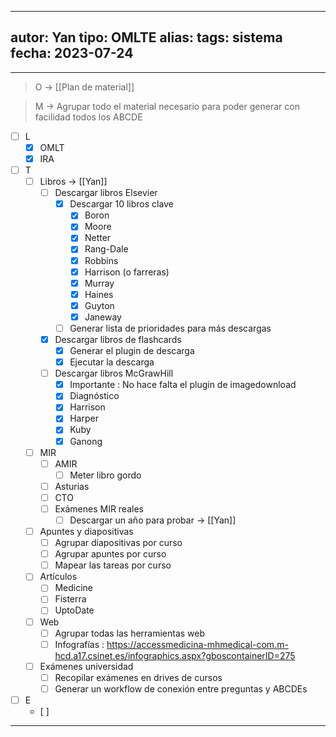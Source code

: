 
---
autor: Yan
tipo: OMLTE
alias:
tags: sistema
fecha: 2023-07-24
---

- - -

> O -> [[Plan de material]]

> M -> Agrupar todo el material necesario para poder generar con facilidad todos los ABCDE

- [ ] L
	- [x] OMLT
	- [x] IRA

- [ ] T
	- [ ] Libros  -> [[Yan]]
		- [ ] Descargar libros Elsevier
			- [x] Descargar 10 libros clave
				- [x] Boron
				- [x] Moore
				- [x] Netter
				- [x] Rang-Dale
				- [x] Robbins
				- [x] Harrison (o farreras)
				- [x] Murray
				- [x] Haines
				- [x] Guyton
				- [x] Janeway
			- [ ] Generar lista de prioridades para más descargas
		- [x] Descargar libros de flashcards
			- [x] Generar el plugin de descarga
			- [x] Ejecutar la descarga
		- [ ] Descargar libros McGrawHill
			- [x] Importante : No hace falta el plugin de imagedownload 
			- [x] Diagnóstico
			- [x] Harrison
			- [x] Harper
			- [x] Kuby
			- [x] Ganong
	- [ ] MIR
		- [ ] AMIR
			- [ ] Meter libro gordo
		- [ ] Asturias
		- [ ] CTO
		- [ ] Exámenes MIR reales
			- [ ] Descargar un año para probar -> [[Yan]]
	- [ ] Apuntes y diapositivas
		- [ ] Agrupar diapositivas por curso
		- [ ] Agrupar apuntes por curso
		- [ ] Mapear las tareas por curso
	- [ ] Artículos
		- [ ] Medicine
		- [ ] Fisterra
		- [ ] UptoDate
	- [ ] Web
		- [ ] Agrupar todas las herramientas web
		- [ ] Infografías : https://accessmedicina-mhmedical-com.m-hcd.a17.csinet.es/infographics.aspx?gboscontainerID=275
	- [ ] Exámenes universidad
		- [ ] Recopilar exámenes en drives de cursos
		- [ ] Generar un workflow de conexión entre preguntas y ABCDEs

- [ ] E
	- [ ] 
- - -